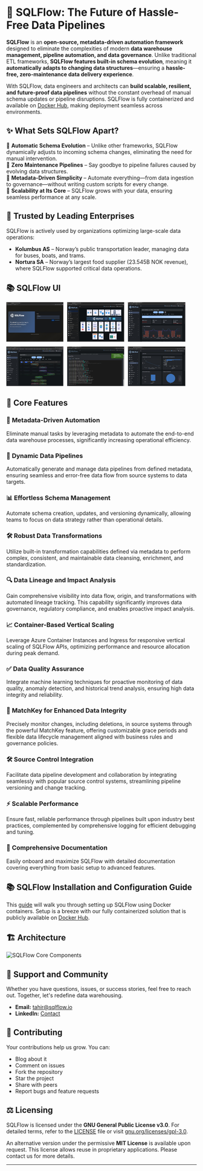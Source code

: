 # 🔄 **SQLFlow: The Future of Hassle-Free Data Pipelines**  

**SQLFlow** is an **open-source, metadata-driven automation framework** designed to eliminate the complexities of modern **data warehouse management, pipeline automation, and data governance**. Unlike traditional ETL frameworks, **SQLFlow features built-in schema evolution**, meaning it **automatically adapts to changing data structures**—ensuring a **hassle-free, zero-maintenance data delivery experience**.  

With SQLFlow, data engineers and architects can **build scalable, resilient, and future-proof data pipelines** without the constant overhead of manual schema updates or pipeline disruptions. SQLFlow is fully containerized and available on [Docker Hub](https://hub.docker.com/repository/docker/businessiq/sqlflow/general), making deployment seamless across environments.

## ✨ **What Sets SQLFlow Apart?**  
🔹 **Automatic Schema Evolution** – Unlike other frameworks, SQLFlow dynamically adjusts to incoming schema changes, eliminating the need for manual intervention.  
🔹 **Zero Maintenance Pipelines** – Say goodbye to pipeline failures caused by evolving data structures.  
🔹 **Metadata-Driven Simplicity** – Automate everything—from data ingestion to governance—without writing custom scripts for every change.  
🔹 **Scalability at Its Core** – SQLFlow grows with your data, ensuring seamless performance at any scale.  

## 🏢 **Trusted by Leading Enterprises**  
SQLFlow is actively used by organizations optimizing large-scale data operations:  

- **Kolumbus AS** – Norway’s public transportation leader, managing data for buses, boats, and trams.  
- **Nortura SA** – Norway’s largest food supplier (23.545B NOK revenue), where SQLFlow supported critical data operations.  

## 📚 **SQLFlow UI**  

<div style="display: flex; flex-wrap: wrap; gap: 10px;">
  <a href="Media/Slide1.jpg" style="flex: 0 0 30%;"><img src="Media/Slide1.jpg" width="200"></a>
  <a href="Media/Slide2.jpg" style="flex: 0 0 30%;"><img src="Media/Slide2.jpg" width="200"></a>
  <a href="Media/Slide6.jpg" style="flex: 0 0 30%;"><img src="Media/Slide6.jpg" width="200"></a>
  <a href="Media/Slide4.jpg" style="flex: 0 0 30%;"><img src="Media/Slide4.jpg" width="200"></a>
  <a href="Media/Slide5.jpg" style="flex: 0 0 30%;"><img src="Media/Slide5.jpg" width="200"></a>
  <a href="Media/Slide3.jpg" style="flex: 0 0 30%;"><img src="Media/Slide3.jpg" width="200"></a>
</div>

## 🔑 **Core Features**  

### 🚀 **Metadata-Driven Automation**  
Eliminate manual tasks by leveraging metadata to automate the end-to-end data warehouse processes, significantly increasing operational efficiency.  

### 🔄 **Dynamic Data Pipelines**  
Automatically generate and manage data pipelines from defined metadata, ensuring seamless and error-free data flow from source systems to data targets.  

### 📊 **Effortless Schema Management**  
Automate schema creation, updates, and versioning dynamically, allowing teams to focus on data strategy rather than operational details.  

### 🛠 **Robust Data Transformations**  
Utilize built-in transformation capabilities defined via metadata to perform complex, consistent, and maintainable data cleansing, enrichment, and standardization.  

### 🔍 **Data Lineage and Impact Analysis**  
Gain comprehensive visibility into data flow, origin, and transformations with automated lineage tracking. This capability significantly improves data governance, regulatory compliance, and enables proactive impact analysis.  

### 📈 **Container-Based Vertical Scaling**  
Leverage Azure Container Instances and Ingress for responsive vertical scaling of SQLFlow APIs, optimizing performance and resource allocation during peak demand.  

### ✅ **Data Quality Assurance**  
Integrate machine learning techniques for proactive monitoring of data quality, anomaly detection, and historical trend analysis, ensuring high data integrity and reliability.  

### 🔑 **MatchKey for Enhanced Data Integrity**  
Precisely monitor changes, including deletions, in source systems through the powerful MatchKey feature, offering customizable grace periods and flexible data lifecycle management aligned with business rules and governance policies.  

### 🛠 **Source Control Integration**  
Facilitate data pipeline development and collaboration by integrating seamlessly with popular source control systems, streamlining pipeline versioning and change tracking.  

### ⚡ **Scalable Performance**  
Ensure fast, reliable performance through pipelines built upon industry best practices, complemented by comprehensive logging for efficient debugging and tuning.  

### 📖 **Comprehensive Documentation**  
Easily onboard and maximize SQLFlow with detailed documentation covering everything from basic setup to advanced features.  

## 📚 **SQLFlow Installation and Configuration Guide**  
This [guide](https://github.com/TahirRiaz/SQLFlow/blob/master/Sandbox/README.md) will walk you through setting up SQLFlow using Docker containers. Setup is a breeze with our fully containerized solution that is publicly available on [Docker Hub](https://hub.docker.com/repository/docker/businessiq/sqlflow/general).  

## 🏗️ **Architecture**  

![SQLFlow Core Components](https://github.com/user-attachments/assets/9a48caf3-d3ed-467d-89cd-f09f579f08b2)  

## 👥 **Support and Community**  
Whether you have questions, issues, or success stories, feel free to reach out. Together, let's redefine data warehousing.  

- **Email:** [tahir@sqlflow.io](mailto:tahir@sqlflow.io)  
- **LinkedIn:** [Contact](https://www.linkedin.com/in/businessiq/)  

## 🤝 **Contributing**  
Your contributions help us grow. You can:  
- Blog about it  
- Comment on issues  
- Fork the repository  
- Star the project  
- Share with peers  
- Report bugs and feature requests  

## ⚖️ **Licensing**  
SQLFlow is licensed under the **GNU General Public License v3.0**. For detailed terms, refer to the [LICENSE](LICENSE) file or visit [gnu.org/licenses/gpl-3.0](https://gnu.org/licenses/gpl-3.0).  

An alternative version under the permissive **MIT License** is available upon request. This license allows reuse in proprietary applications. Please contact us for more details.  

---
